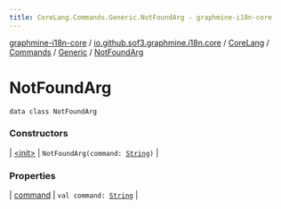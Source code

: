 ```yaml
---
title: CoreLang.Commands.Generic.NotFoundArg - graphmine-i18n-core
---
```


[graphmine-i18n-core](../../../../../index.html) / [io.github.sof3.graphmine.i18n.core](../../../../index.html) / [CoreLang](../../../index.html) / [Commands](../../index.html) / [Generic](../index.html) / [NotFoundArg](./index.html)

# NotFoundArg

`data class NotFoundArg`

### Constructors

| [&lt;init&gt;](-init-.html) | `NotFoundArg(command: `[`String`](https://kotlinlang.org/api/latest/jvm/stdlib/kotlin/-string/index.html)`)` |

### Properties

| [command](command.html) | `val command: `[`String`](https://kotlinlang.org/api/latest/jvm/stdlib/kotlin/-string/index.html) |


